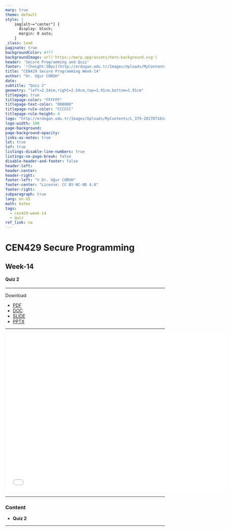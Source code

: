```yaml
---
marp: true
theme: default
style: |
    img[alt~="center"] {
      display: block;
      margin: 0 auto;
    }
_class: lead
paginate: true
backgroundColor: #fff
backgroundImage: url('https://marp.app/assets/hero-background.svg')
header: 'Secure Programming and Quiz'
footer: '![height:50px](http://erdogan.edu.tr/Images/Uploads/MyContents/L_379-20170718142719217230.jpg) RTEU CEN429 Week-14'
title: "CEN429 Secure Programming Week-14"
author: "Dr. Uğur CORUH"
date:
subtitle: "Quiz 2"
geometry: "left=2.54cm,right=2.54cm,top=1.91cm,bottom=1.91cm"
titlepage: true
titlepage-color: "FFFFFF"
titlepage-text-color: "000000"
titlepage-rule-color: "CCCCCC"
titlepage-rule-height: 4
logo: "http://erdogan.edu.tr/Images/Uploads/MyContents/L_379-20170718142719217230.jpg"
logo-width: 100
page-background:
page-background-opacity:
links-as-notes: true
lot: true
lof: true
listings-disable-line-numbers: true
listings-no-page-break: false
disable-header-and-footer: false
header-left:
header-center:
header-right:
footer-left: "© Dr. Uğur CORUH"
footer-center: "License: CC BY-NC-ND 4.0"
footer-right:
subparagraph: true
lang: en-US
math: katex
tags:
  - cen429-week-14
  - quiz
ref_link: na
---
```


<!-- _backgroundColor: aquq -->

<!-- _color: orange -->

<!-- paginate: false -->

# CEN429 Secure Programming

## Week-14

#### Quiz 2

---

Download

- [PDF](pandoc_cen429-week-14.en_doc.pdf)
- [DOC](pandoc_cen429-week-14.en_word.docx)
- [SLIDE](cen429-week-14.en_slide.pdf)
- [PPTX](cen429-week-14.en_slide.pptx)

---


<iframe width=700, height=500 frameBorder=0 src="../cen429-week-14.en_slide.html"></iframe>

---

### Content

- **Quiz 2**

---
